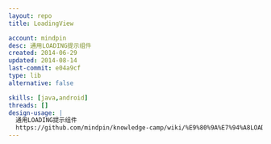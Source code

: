 ```yaml
---
layout: repo
title: LoadingView

account: mindpin
desc: 通用LOADING提示组件
created: 2014-06-29
updated: 2014-08-14
last-commit: e04a9cf
type: lib
alternative: false

skills: [java,android]
threads: []
design-usage: |
  通用LOADING提示组件
  https://github.com/mindpin/knowledge-camp/wiki/%E9%80%9A%E7%94%A8LOADING%E6%8F%90%E7%A4%BA%E7%BB%84%E4%BB%B6
---
```

